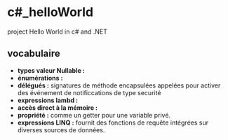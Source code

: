 # c#_helloWorld
project Hello World in c# and .NET

## vocabulaire

+ __types valeur Nullable :__
+ __énumérations :__
+ __délégués :__ signatures de méthode encapsulées appelées pour activer des événement de notificcations de type securité
+ __expressions lambd :__
+ __accès direct à la mémoire :__ 
+ __propriété :__ comme un getter pour une variable privé.
+ __expressions LINQ :__ fournit des fonctions de requête intégrées sur diverses sources de données.
